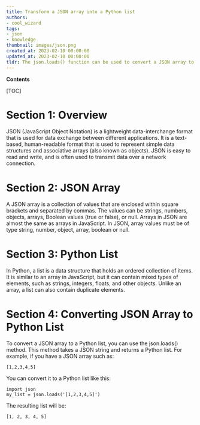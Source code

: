 ```yaml
---
title: Transform a JSON array into a Python list
authors:
- cool_wizard
tags:
- json
- knowledge
thumbnail: images/json.png
created_at: 2023-02-10 00:00:00
updated_at: 2023-02-10 00:00:00
tldr: The json.loads() function can be used to convert a JSON array to a Python list.
---
```


**Contents**

[TOC]

# Section 1: Overview

JSON (JavaScript Object Notation) is a lightweight data-interchange format that is used for data exchange between different applications. It is a text-based, human-readable format that is used to represent simple data structures and associative arrays (also known as objects). JSON is easy to read and write, and is often used to transmit data over a network connection.

# Section 2: JSON Array

A JSON array is a collection of values that are enclosed within square brackets and separated by commas. The values can be strings, numbers, objects, arrays, Boolean values (true or false), or null. Arrays in JSON are almost the same as arrays in JavaScript. In JSON, array values must be of type string, number, object, array, boolean or null.

# Section 3: Python List

In Python, a list is a data structure that holds an ordered collection of items. It is similar to an array in JavaScript, but it can contain mixed types of elements, such as strings, integers, floats, and other objects. Unlike an array, a list can also contain duplicate elements.

# Section 4: Converting JSON Array to Python List

To convert a JSON array to a Python list, you can use the json.loads() method. This method takes a JSON string and returns a Python list. For example, if you have a JSON array such as:

```
[1,2,3,4,5]
```

You can convert it to a Python list like this:

```
import json
my_list = json.loads('[1,2,3,4,5]')
```

The resulting list will be:

```
[1, 2, 3, 4, 5]
```
